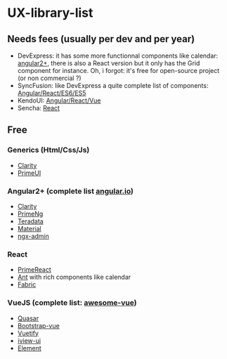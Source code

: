 # UX-library-list

## Needs fees (usually per dev and per year)
 * DevExpress: it has some more functionnal components like calendar: [angular2+](https://js.devexpress.com/Demos/WidgetsGallery/), there is also a React version but it only has the Grid component for instance. Oh, i forgot: it's free for open-source project (or non commercial ?)
 * SyncFusion: like DevExpress a quite complete list of components: [Angular/React/ES6/ES5](https://ej2.syncfusion.com/home/)
 * KendoUI: [Angular/React/Vue](https://www.telerik.com/kendo-ui)
 * Sencha: [React](https://www.sencha.com/products/extreact/#app)

## Free
### Generics (Html/Css/Js)

 * [Clarity](https://vmware.github.io/clarity/documentation)
 * [PrimeUI](https://www.primefaces.org/primeui/)
 
### Angular2+ (complete list [angular.io](https://angular.io/resources))

 * [Clarity](https://vmware.github.io/clarity/documentation)
 * [PrimeNg](https://www.primefaces.org/primeng/#/)
 * [Teradata](https://teradata.github.io/covalent/#/components)
 * [Material](https://material.angular.io/components)
 * [ngx-admin](https://github.com/akveo/ngx-admin)
 
### React

 * [PrimeReact](https://www.primefaces.org/primereact/#/)
 * [Ant](https://ant.design/) with rich components like calendar
 * [Fabric](https://developer.microsoft.com/en-us/fabric#/components/detailslist)
 
### VueJS (complete list: [awesome-vue](https://github.com/vuejs/awesome-vue))

 * [Quasar](http://quasar-framework.org/components/)
 * [Bootstrap-vue](https://bootstrap-vue.js.org)
 * [Vuetify](https://vuetifyjs.com/vuetify/quick-start)
 * [iview-ui](https://www.iviewui.com/components/page-en)
 * [Element](http://element.eleme.io/#/en-US/component/)
